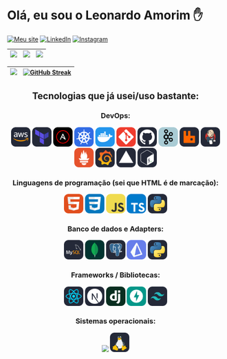 # Olá, eu sou o Leonardo Amorim ✋

[![Meu site](https://img.shields.io/website?label=lndlabs.com&style=for-the-badge&url=https://lndlabs.com/)](https://lndlabs.com)
[![LinkedIn](https://img.shields.io/badge/LinkedIn-0077B5?style=for-the-badge&logo=linkedin&logoColor=white)](https://www.linkedin.com/in/leonardo-almeida-reis-amorim/)
[![Instagram](https://img.shields.io/badge/Instagram-E4405F?style=for-the-badge&logo=instagram&logoColor=white)](https://instagram.com/oleonardoalmeida)

<div align="center">

  | ![](http://github-profile-summary-cards.vercel.app/api/cards/stats?username=oleonardoalmeida&theme=nord_dark) | ![](http://github-profile-summary-cards.vercel.app/api/cards/repos-per-language?username=oleonardoalmeida&theme=nord_dark) | ![](http://github-profile-summary-cards.vercel.app/api/cards/productive-time?username=oleonardoalmeida&theme=nord_dark&utcOffset=8) |
| :-: | :-: | :-: |

  | ![](http://github-profile-summary-cards.vercel.app/api/cards/profile-details?username=oleonardoalmeida&theme=nord_dark) | [![GitHub Streak](https://github-readme-streak-stats.herokuapp.com?user=oleonardoalmeida&theme=nord)](https://git.io/streak-stats) |
| :-: | :-: |
  
</div>
<div align="center">

## Tecnologias que já usei/uso bastante:

</div>
<div align="center">

### DevOps:

</div>

<div align="center" style="display: inline_block;">
  <img width="45" src="https://raw.githubusercontent.com/tandpfun/skill-icons/main/icons/AWS-Dark.svg" />
  <img width="45" src="https://raw.githubusercontent.com/tandpfun/skill-icons/main/icons/Terraform-Dark.svg" />
  <img width="45" src="https://raw.githubusercontent.com/tandpfun/skill-icons/main/icons/Ansible.svg" />
  <img width="45" src="https://raw.githubusercontent.com/tandpfun/skill-icons/main/icons/Kubernetes.svg" />
  <img width="45" src="https://raw.githubusercontent.com/tandpfun/skill-icons/main/icons/Docker.svg" />
  <img width="45" src="https://raw.githubusercontent.com/tandpfun/skill-icons/main/icons/Git.svg" />
  <img width="45" src="https://raw.githubusercontent.com/tandpfun/skill-icons/main/icons/Github-Dark.svg" />
  <img width="45" src="https://raw.githubusercontent.com/tandpfun/skill-icons/main/icons/Kafka.svg" />
  <img width="45" src="https://raw.githubusercontent.com/tandpfun/skill-icons/main/icons/RabbitMQ-Dark.svg" />
  <img width="45" src="https://raw.githubusercontent.com/tandpfun/skill-icons/main/icons/Jenkins-Dark.svg" />
  <img width="45" src="https://raw.githubusercontent.com/tandpfun/skill-icons/main/icons/Prometheus.svg" />
  <img width="45" src="https://raw.githubusercontent.com/tandpfun/skill-icons/main/icons/Grafana-Dark.svg" />
  <img width="45" src="https://raw.githubusercontent.com/tandpfun/skill-icons/main/icons/Vercel-Dark.svg" />
  <img width="45" src="https://raw.githubusercontent.com/tandpfun/skill-icons/main/icons/Bash-Dark.svg" />
</div>
<div align="center">

### Linguagens de programação (sei que HTML é de marcação):

</div>
<div align="center" style="display: inline_block">
  <img width="45" src="https://raw.githubusercontent.com/tandpfun/skill-icons/65dea6c4eaca7da319e552c09f4cf5a9a8dab2c8/icons/HTML.svg" />
  <img width="45" src="https://raw.githubusercontent.com/tandpfun/skill-icons/65dea6c4eaca7da319e552c09f4cf5a9a8dab2c8/icons/CSS.svg" />
  <img width="45" src="https://raw.githubusercontent.com/tandpfun/skill-icons/65dea6c4eaca7da319e552c09f4cf5a9a8dab2c8/icons/JavaScript.svg" />
  <img width="45" src="https://raw.githubusercontent.com/tandpfun/skill-icons/65dea6c4eaca7da319e552c09f4cf5a9a8dab2c8/icons/TypeScript.svg" />
  <img width="45" src="https://raw.githubusercontent.com/tandpfun/skill-icons/65dea6c4eaca7da319e552c09f4cf5a9a8dab2c8/icons/Python-Dark.svg" />
</div>
<div align="center">

### Banco de dados e Adapters:

</div>
<div align="center" style="display: inline_block">
  <img width="45" src="https://raw.githubusercontent.com/tandpfun/skill-icons/65dea6c4eaca7da319e552c09f4cf5a9a8dab2c8/icons/MySQL-Dark.svg" />
  <img width="45" src="https://raw.githubusercontent.com/tandpfun/skill-icons/65dea6c4eaca7da319e552c09f4cf5a9a8dab2c8/icons/MongoDB.svg" />
  <img width="45" src="https://raw.githubusercontent.com/tandpfun/skill-icons/65dea6c4eaca7da319e552c09f4cf5a9a8dab2c8/icons/PostgreSQL-Dark.svg" />
  <img width="45" src="https://raw.githubusercontent.com/tandpfun/skill-icons/65dea6c4eaca7da319e552c09f4cf5a9a8dab2c8/icons/Prisma.svg" />
  <img width="45" src="https://raw.githubusercontent.com/tandpfun/skill-icons/65dea6c4eaca7da319e552c09f4cf5a9a8dab2c8/icons/Python-Dark.svg" />
</div>
<div align="center">

### Frameworks / Bibliotecas:

</div>
<div align="center" style="display: inline_block">
  <img width="45" src="https://raw.githubusercontent.com/tandpfun/skill-icons/65dea6c4eaca7da319e552c09f4cf5a9a8dab2c8/icons/React-Dark.svg" />
  <img width="45" src="https://raw.githubusercontent.com/tandpfun/skill-icons/65dea6c4eaca7da319e552c09f4cf5a9a8dab2c8/icons/NextJS-Dark.svg" />
  <img width="45" src="https://raw.githubusercontent.com/tandpfun/skill-icons/65dea6c4eaca7da319e552c09f4cf5a9a8dab2c8/icons/Django.svg" />
  <img width="45" src="https://raw.githubusercontent.com/tandpfun/skill-icons/65dea6c4eaca7da319e552c09f4cf5a9a8dab2c8/icons/FastAPI.svg" />
  <img width="45" src="https://raw.githubusercontent.com/tandpfun/skill-icons/65dea6c4eaca7da319e552c09f4cf5a9a8dab2c8/icons/TailwindCSS-Dark.svg" />
</div>
<div align="center">

### Sistemas operacionais:

</div>
<div align="center" style="display: inline_block">
  <img width="45" src="https://raw.githubusercontent.com/tandpfun/skill-icons/65dea6c4eaca7da319e552c09f4cf5a9a8dab2c8/icons/Windows-Dark.svg" />
  <img width="45" src="https://raw.githubusercontent.com/tandpfun/skill-icons/65dea6c4eaca7da319e552c09f4cf5a9a8dab2c8/icons/Linux-Dark.svg" />
</div>

<!--
**oleonardoalmeida/oleonardoalmeida** is a ✨ _special_ ✨ repository because its `README.md` (this file) appears on your GitHub profile.

Here are some ideas to get you started:

- 🔭 I’m currently working on ...
- 🌱 I’m currently learning ...
- 👯 I’m looking to collaborate on ...
- 🤔 I’m looking for help with ...
- 💬 Ask me about ...
- 📫 How to reach me: ...
- 😄 Pronouns: ...
- ⚡ Fun fact: ...
-->